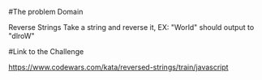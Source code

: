 #The problem Domain

Reverse Strings
Take a string and reverse it, EX: "World" should output to "dlroW"

#Link to the Challenge

https://www.codewars.com/kata/reversed-strings/train/javascript
